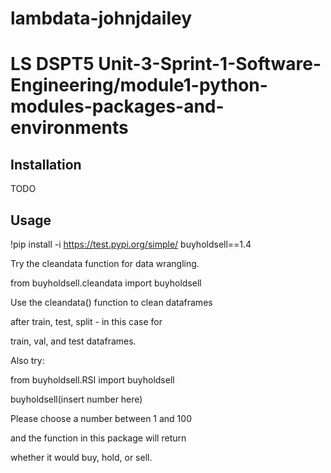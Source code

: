 # lambdata-johnjdailey
# LS DSPT5 Unit-3-Sprint-1-Software-Engineering/module1-python-modules-packages-and-environments

## Installation

TODO

## Usage

!pip install -i https://test.pypi.org/simple/ buyholdsell==1.4

Try the cleandata function for data wrangling.

from buyholdsell.cleandata import buyholdsell

Use the cleandata() function to clean dataframes

after train, test, split - in this case for

train, val, and test dataframes.

Also try:

from buyholdsell.RSI import buyholdsell

buyholdsell(insert number here)

Please choose a number between 1 and 100
 
and the function in this package will return

whether it would buy, hold, or sell.
